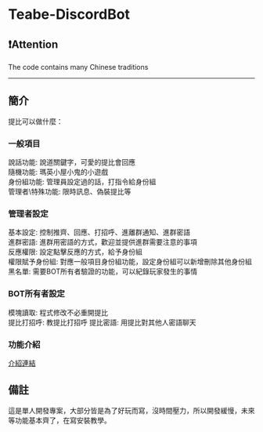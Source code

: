 # Teabe-DiscordBot

## ❗Attention

The code contains many Chinese traditions
___

## 簡介

提比可以做什麼：

### 一般項目

說話功能: 說道關鍵字，可愛的提比會回應  
隨機功能: 瑪英小屋小鬼的小遊戲  
身份組功能: 管理員設定過的話，打指令給身份組  
管理者\特殊功能: 限時訊息、偽裝提比等

### 管理者設定

基本設定: 控制推齊、回應、打招呼、進離群通知、進群密語  
進群密語: 進群用密語的方式，歡迎並提供進群需要注意的事項  
反應權限: 設定點擊反應的方式，給予身份組  
權限賦予身份組: 對應一般項目身份組功能，設定身份組可以新增刪除其他身份組  
黑名單: 需要BOT所有者驗證的功能，可以紀錄玩家發生的事情

### BOT所有者設定

模塊讀取: 程式修改不必重開提比  
提比打招呼: 教提比打招呼
提比密語: 用提比對其他人密語聊天

### 功能介紹

[介紹連結](https://docs.google.com/spreadsheets/d/1ROWePwmTVo5_G_z8aOVCyj0H1TqRqaghC20mzTccp-Y/edit?usp=sharing)

## 備註

這是單人開發專案，大部分皆是為了好玩而寫，沒時間壓力，所以開發緩慢，未來等功能基本齊了，在寫安裝教學。
